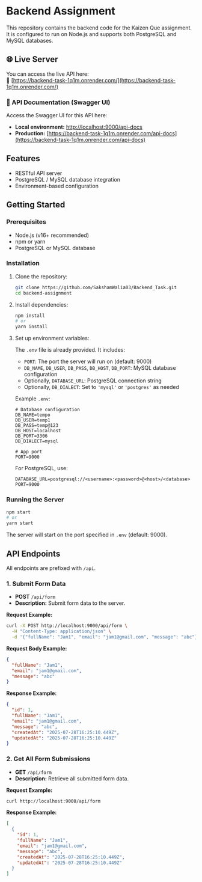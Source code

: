 # Backend Assignment

This repository contains the backend code for the Kaizen Que assignment. It is configured to run on Node.js and supports both PostgreSQL and MySQL databases.

## 🌐 Live Server

You can access the live API here:  
🔗 [https://backend-task-1q1m.onrender.com/](https://backend-task-1q1m.onrender.com/)

### 📘 API Documentation (Swagger UI)

Access the Swagger UI for this API here:

- **Local environment:** [http://localhost:9000/api-docs](http://localhost:9000/api-docs)
- **Production:** [https://backend-task-1q1m.onrender.com/api-docs](https://backend-task-1q1m.onrender.com/api-docs)

## Features

- RESTful API server
- PostgreSQL / MySQL database integration
- Environment-based configuration

## Getting Started

### Prerequisites

- Node.js (v16+ recommended)
- npm or yarn
- PostgreSQL or MySQL database

### Installation

1. Clone the repository:
    ```bash
    git clone https://github.com/SakshamWalia03/Backend_Task.git
    cd backend-assignment
    ```

2. Install dependencies:
    ```bash
    npm install
    # or
    yarn install
    ```

3. Set up environment variables:

    The `.env` file is already provided. It includes:
    - `PORT`: The port the server will run on (default: 9000)
    - `DB_NAME`, `DB_USER`, `DB_PASS`, `DB_HOST`, `DB_PORT`: MySQL database configuration
    - Optionally, `DATABASE_URL`: PostgreSQL connection string
    - Optionally, `DB_DIALECT`: Set to `'mysql'` or `'postgres'` as needed

    Example `.env`:
    ```env
    # Database configuration
    DB_NAME=tempo
    DB_USER=temp1
    DB_PASS=temp@123
    DB_HOST=localhost
    DB_PORT=3306
    DB_DIALECT=mysql

    # App port
    PORT=9000
    ```

    For PostgreSQL, use:
    ```env
    DATABASE_URL=postgresql://<username>:<password>@<host>/<database>
    PORT=9000
    ```

### Running the Server

```bash
npm start
# or
yarn start
```

The server will start on the port specified in `.env` (default: 9000).

## API Endpoints

All endpoints are prefixed with `/api`.

### 1. Submit Form Data

- **POST** `/api/form`
- **Description:** Submit form data to the server.

**Request Example:**
```bash
curl -X POST http://localhost:9000/api/form \
  -H "Content-Type: application/json" \
  -d '{"fullName": "Jam1", "email": "jam1@gmail.com", "message": "abc"}'
```

**Request Body Example:**
```json
{
  "fullName": "Jam1",
  "email": "jam1@gmail.com",
  "message": "abc"
}
```

**Response Example:**
```json
{
  "id": 1,
  "fullName": "Jam1",
  "email": "jam1@gmail.com",
  "message": "abc",
  "createdAt": "2025-07-28T16:25:10.449Z",
  "updatedAt": "2025-07-28T16:25:10.449Z"
}
```

### 2. Get All Form Submissions

- **GET** `/api/form`
- **Description:** Retrieve all submitted form data.

**Request Example:**
```bash
curl http://localhost:9000/api/form
```

**Response Example:**
```json
[
  {
    "id": 1,
    "fullName": "Jam1",
    "email": "jam1@gmail.com",
    "message": "abc",
    "createdAt": "2025-07-28T16:25:10.449Z",
    "updatedAt": "2025-07-28T16:25:10.449Z"
  }
]

